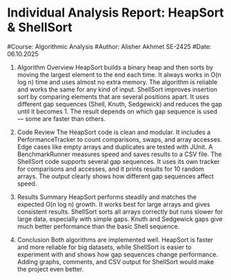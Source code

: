 # Individual Analysis Report: HeapSort & ShellSort
#Course: Algorithmic Analysis
#Author: Alisher Akhmet SE-2425
#Date: 06.10.2025

1. Algorithm Overview
HeapSort builds a binary heap and then sorts by moving the largest element to the end each time.
 It always works in O(n log n) time and uses almost no extra memory.
 The algorithm is reliable and works the same for any kind of input.
ShellSort improves insertion sort by comparing elements that are several positions apart.
 It uses different gap sequences (Shell, Knuth, Sedgewick) and reduces the gap until it becomes 1.
 The result depends on which gap sequence is used — some are faster than others.

2. Code Review
The HeapSort code is clean and modular.
 It includes a PerformanceTracker to count comparisons, swaps, and array accesses.
 Edge cases like empty arrays and duplicates are tested with JUnit.
 A BenchmarkRunner measures speed and saves results to a CSV file.
The ShellSort code supports several gap sequences.
 It uses its own tracker for comparisons and accesses, and it prints results for 10 random arrays.
 The output clearly shows how different gap sequences affect speed.

3. Results Summary
HeapSort performs steadily and matches the expected O(n log n) growth.
 It works best for large arrays and gives consistent results.
ShellSort sorts all arrays correctly but runs slower for large data, especially with simple gaps.
 Knuth and Sedgewick gaps give much better performance than the basic Shell sequence.

4. Conclusion
Both algorithms are implemented well.
 HeapSort is faster and more reliable for big datasets, while ShellSort is easier to experiment with and shows how gap sequences change performance.
 Adding graphs, comments, and CSV output for ShellSort would make the project even better.


